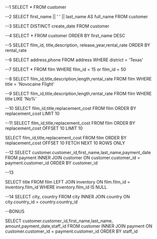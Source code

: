 
‪--1‬
‪SELECT * FROM customer‬

‪--2‬
‪SELECT first_name || ' ' || last_name AS full_name‬
‪FROM customer‬

‪--3‬
‪SELECT DISTINCT create_date FROM customer‬

‪--4‬
‪SELECT * FROM customer‬
‪ORDER BY first_name DESC‬

‪--5‬
‪SELECT film_id, title,description, release_year,rental_rate‬
‪ORDER BY rental_rate‬

‪--6‬
‪SELECT address,phone FROM address‬
‪WHERE district = 'Texas'‬

‪--7‬
‪SELECT * FROM film‬
‪WHERE film_id = 15 or film_id = 50‬

‪--8‬
‪SELECT film_id,title,description,length,rental_rate‬
‪FROM film‬
‪WHERE title = 'Novocaine Flight'‬

‪--9‬
‪SELECT film_id,title,description,length,rental_rate‬
‪FROM film‬
‪WHERE title LIKE 'No%'‬

‪--10‬
‪SELECT film_id,title,replacement_cost FROM film‬
‪ORDER BY replacement_cost‬
‪LIMIT 10‬

‪--11‬
‪SELECT film_id,title,replacement_cost FROM film‬
‪ORDER BY replacement_cost‬
‪OFFSET 10‬
‪LIMIT 10‬

‪SELECT film_id,title,replacement_cost FROM film‬
‪ORDER BY replacement_cost‬
‪OFFSET 10‬
‪FETCH NEXT 10 ROWS ONLY‬


‪--12‬
‪SELECT customer.customer_id,first_name,last_name,payment_date FROM payment‬
‪INNER JOIN customer‬
‪ON customer.customer_id = payment.customer_id‬
‪ORDER BY customer_id‬

‪--13‬

‪SELECT title FROM film‬
‪LEFT JOIN inventory‬
‪ON film.film_id = inventory.film_id‬
‪WHERE inventory.film_id IS NULL‬

‪--14‬
‪SELECT city, country FROM city‬
‪INNER JOIN country‬
‪ON city.country_id = country.country_id‬


‪--BONUS‬

‪SELECT‬
‪customer.customer_id,first_name,last_name,‬
‪amount,payment_date,staff_id‬
‪FROM customer‬
‪INNER JOIN payment‬
‪ON customer.customer_id = payment.customer_id‬
‪ORDER BY staff_id‬









